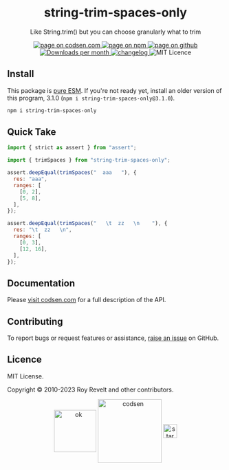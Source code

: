 <h1 align="center">string-trim-spaces-only</h1>

<p align="center">Like String.trim() but you can choose granularly what to trim</p>

<p align="center">
  <a href="https://codsen.com/os/string-trim-spaces-only" rel="nofollow noreferrer noopener">
    <img src="https://img.shields.io/badge/-codsen-blue?style=flat-square" alt="page on codsen.com">
  </a>
  <a href="https://www.npmjs.com/package/string-trim-spaces-only" rel="nofollow noreferrer noopener">
    <img src="https://img.shields.io/badge/-npm-blue?style=flat-square" alt="page on npm">
  </a>
  <a href="https://github.com/codsen/codsen/tree/main/packages/string-trim-spaces-only" rel="nofollow noreferrer noopener">
    <img src="https://img.shields.io/badge/-github-blue?style=flat-square" alt="page on github">
  </a>
  <a href="https://npmcharts.com/compare/string-trim-spaces-only?interval=30" rel="nofollow noreferrer noopener" target="_blank">
    <img src="https://img.shields.io/npm/dm/string-trim-spaces-only.svg?style=flat-square" alt="Downloads per month">
  </a>
  <a href="https://codsen.com/os/string-trim-spaces-only/changelog" rel="nofollow noreferrer noopener">
    <img src="https://img.shields.io/badge/changelog-here-brightgreen?style=flat-square" alt="changelog">
  </a>
  <img src="https://img.shields.io/badge/licence-MIT-brightgreen.svg?style=flat-square" alt="MIT Licence">
</p>

## Install

This package is [pure ESM](https://gist.github.com/sindresorhus/a39789f98801d908bbc7ff3ecc99d99c). If you're not ready yet, install an older version of this program, 3.1.0 (`npm i string-trim-spaces-only@3.1.0`).

```bash
npm i string-trim-spaces-only
```

## Quick Take

```js
import { strict as assert } from "assert";

import { trimSpaces } from "string-trim-spaces-only";

assert.deepEqual(trimSpaces("  aaa   "), {
  res: "aaa",
  ranges: [
    [0, 2],
    [5, 8],
  ],
});

assert.deepEqual(trimSpaces("   \t  zz   \n    "), {
  res: "\t  zz   \n",
  ranges: [
    [0, 3],
    [12, 16],
  ],
});
```

## Documentation

Please [visit codsen.com](https://codsen.com/os/string-trim-spaces-only/) for a full description of the API.

## Contributing

To report bugs or request features or assistance, [raise an issue](https://github.com/codsen/codsen/issues/new/choose) on GitHub.

## Licence

MIT License.

Copyright © 2010-2023 Roy Revelt and other contributors.

<p align="center"><img src="https://codsen.com/images/png-codsen-ok.png" width="98" alt="ok" align="center"> <img src="https://codsen.com/images/png-codsen-1.png" width="148" alt="codsen" align="center"> <img src="https://codsen.com/images/png-codsen-star-small.png" width="32" alt="star" align="center"></p>

